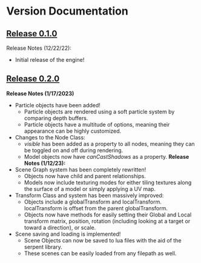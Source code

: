 # Version Documentation

## [Release 0.1.0](https://razorboot.github.io/LOVR-OOP-Graphics-Engine/documentation/v010/introduction)
Release Notes (12/22/22):
* Initial release of the engine!

## [Release 0.2.0](https://razorboot.github.io/LOVR-OOP-Graphics-Engine/documentation/v020/introduction)
**Release Notes (1/17/2023)**
* Particle objects have been added!
	* Particle objects are rendered using a soft particle system by comparing depth buffers.
	* Particle objects have a multitude of options, meaning their appearance can be highly customized.
* Changes to the Node Class:
	* *visible* has been added as a property to all nodes, meaning they can be toggled on and off during rendering.
	* Model objects now have *canCastShadows* as a property.
**Release Notes (1/12/23):**
* Scene Graph system has been completely rewritten!
	* Objects now have child and parent relationships.
	* Models now include texturing modes for either tiling textures along the surface of a model or simply applying a UV map.
* Transform Class and system has been massively improved:
	* Objects include a globalTransform and localTransform. localTransform is offset from the parent globalTransform.
	* Objects now have methods for easily setting their Global and Local transform matrix, position, rotation (including looking at a target or toward a direction), or scale.
* Scene saving and loading is implemented!
	* Scene Objects can now be saved to lua files with the aid of the serpent library.
	* These scenes can be easily loaded from any filepath as well.